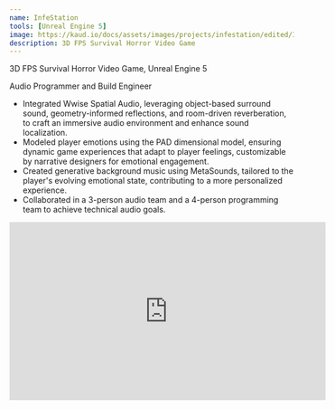 ```yaml
---
name: InfeStation
tools: [Unreal Engine 5]
image: https://kaud.io/docs/assets/images/projects/infestation/edited/InfeStation_gp_10_edit.png
description: 3D FPS Survival Horror Video Game
---
```


3D FPS Survival Horror Video Game, Unreal Engine 5

Audio Programmer and Build Engineer

- Integrated Wwise Spatial Audio, leveraging object-based surround sound, geometry-informed reflections, and room-driven reverberation, to craft an immersive audio environment and enhance sound localization.
- Modeled player emotions using the PAD dimensional model, ensuring dynamic game experiences that adapt to player feelings, customizable by narrative designers for emotional engagement.
- Created generative background music using MetaSounds, tailored to the player's evolving emotional state, contributing to a more personalized experience.
- Collaborated in a 3-person audio team and a 4-person programming team to achieve technical audio goals.

<iframe width="560" height="315" src="https://www.youtube.com/embed/eq-zq8Y37mI?si=lqnoYyXWG7yIopBd" title="YouTube video player" frameborder="0" allow="accelerometer; autoplay; clipboard-write; encrypted-media; gyroscope; picture-in-picture; web-share" referrerpolicy="strict-origin-when-cross-origin" allowfullscreen></iframe>